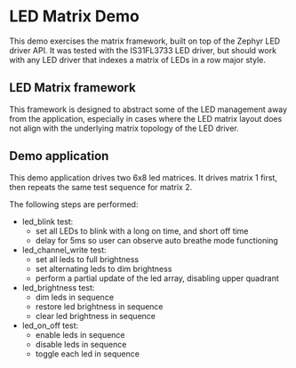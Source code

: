 # LED Matrix Demo

This demo exercises the matrix framework, built on top of the Zephyr LED
driver API. It was tested with the IS31FL3733 LED driver, but should work
with any LED driver that indexes a matrix of LEDs in a row major style.

## LED Matrix framework
This framework is designed to abstract some of the LED management away from
the application, especially in cases where the LED matrix layout does not
align with the underlying matrix topology of the LED driver.


## Demo application
This demo application drives two 6x8 led matrices. It drives matrix 1 first,
then repeats the same test sequence for matrix 2.

The following steps are performed:
- led_blink test:
  - set all LEDs to blink with a long on time, and short off time
  - delay for 5ms so user can observe auto breathe mode functioning
- led_channel_write test:
  - set all leds to full brightness
  - set alternating leds to dim brightness
  - perform a partial update of the led array, disabling upper quadrant
- led_brightness test:
  - dim leds in sequence
  - restore led brightness in sequence
  - clear led brightness in sequence
- led_on_off test:
  - enable leds in sequence
  - disable leds in sequence
  - toggle each led in sequence
